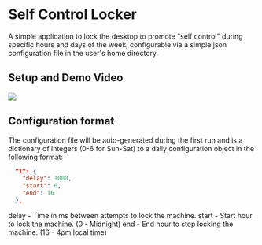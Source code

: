 # Self Control Locker

A simple application to lock the desktop to promote "self control" during specific hours and days of the week, configurable via a simple json configuration file in the user's home directory.

## Setup and Demo Video

[![](http://img.youtube.com/vi/kbQEjft9mAo/0.jpg)](http://www.youtube.com/watch?v=kbQEjft9mAo "")

## Configuration format

The configuration file will be auto-generated during the first run and is a dictionary of integers (0-6 for Sun-Sat) to a daily configuration object in the following format:

```json
  "1": {
    "delay": 1000,
    "start": 0,
    "end": 16
  },
```

delay - Time in ms between attempts to lock the machine.
start - Start hour to lock the machine. (0 - Midnight)
end - End hour to stop locking the machine. (16 - 4pm local time)